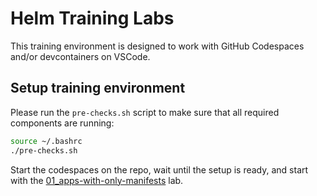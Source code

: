 # Helm Training Labs

This training environment is designed to work with GitHub Codespaces and/or devcontainers on VSCode.

## Setup training environment

Please run the `pre-checks.sh` script to make sure that all required components are running:

```bash
source ~/.bashrc
./pre-checks.sh
```

Start the codespaces on the repo, wait until the setup is ready, and start with the [01_apps-with-only-manifests](./01_apps-with-only-manifests/README.md) lab.
